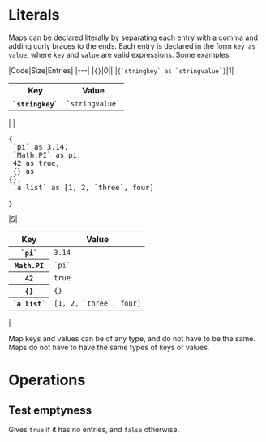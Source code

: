 # Literals

Maps can be declared literally by separating each entry with a comma and adding curly braces to the ends. Each entry is declared in the form `key as value`, where `key` and `value` are valid expressions. Some examples:

|Code|Size|Entries|
|---|
|`{}`|0||
|``{`stringkey` as `stringvalue`}``|1|<table><thead><tr><th>Key<th>Value</thead><tbody><tr><th>`` `stringkey` ``<td>`` `stringvalue` ``</table>|
|<pre>{<br>  &#96;pi&#96; as 3.14,<br>  &#96;Math.PI&#96; as pi,<br>  42 as true,<br>  {} as {},<br>  &#96;a list&#96; as \[1, 2, &#96;three&#96;, four\] <br>}</pre>|5|<table><thead><tr><th>Key<th>Value</thead><tbody><tr><th>`` `pi` ``<td>`3.14`<tr><th>`Math.PI`<td>`` `pi` ``<tr><th>`42`<td>`true`<tr><th>`{}`<td>`{}`<tr><th>`` `a list` ``<td>``[1, 2, `three`, four]``</table>|

Map keys and values can be of any type, and do not have to be the same. Maps do not have to have the same types of keys or values.

# Operations

## Test emptyness

Gives `true` if it has no entries, and `false` otherwise.
